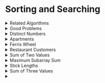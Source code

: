 # Sorting and Searching
<details>
  <summary>Related Algorithms</summary>
</details>
<details>
  <summary>Good Problems</summary>
</details>
<details>
  <summary>Distinct Numbers</summary>
  
  ### IDEA
  
  ### CODE
```C++
#include<bits/stdc++.h>
#define vi vector<int>
#define all(x) x.begin(), x.end()
#define MOD 1000000007
#define fastIO ios_base::sync_with_stdio(false);cin.tie(NULL);cout.tie(NULL)
#define check(x) cout<<#x<<" = "<<x<<'\n'
#define pii pair<int,int>
#define ff first
#define ss second
#define th third
#define int long long
using namespace std;
int32_t main(){
    fastIO;
    int n=0;
    cin>>n;
    vi a(n);
    for(auto&x:a)cin>>x;
    sort(all(a));
    int ans=1;
    for(int i=1;i<n;i++)
        if(a[i]!=a[i-1])ans++;
    cout<<ans;
    return 0;
}
```
</details>
<details>
  <summary>Apartments</summary>
  
  ### IDEA

  ### CODE

  ```C++
#include<bits/stdc++.h>
#define vi vector<int>
#define all(x) x.begin(), x.end()
#define MOD 1000000007
#define fastIO ios_base::sync_with_stdio(false);cin.tie(NULL);cout.tie(NULL)
#define check(x) cout<<#x<<" = "<<x<<'\n'
#define pii pair<int,int>
#define ff first
#define ss second
#define th third
#define int long long
using namespace std;
int32_t main(){
    fastIO;
    int n=0,m=0,k=0,ans=0;
    cin>>n>>m>>k;
    vi a(n),b(m);
    for(auto&x:a)cin>>x;
    for(auto&x:b)cin>>x;
    sort(all(a));
    sort(all(b));
    int i=0,j=0;
    while(i<n and j<m){
        if(abs(a[i]-b[j])<=k){
            i++;j++;ans++;
        }
        else if(a[i]<b[j])i++;
        else j++;
    }
    cout<<ans;
    return 0;
}

  ```
</details>

<details>
  <summary>
    Ferris Wheel
  </summary>

  ### IDEA

  ### CODE
```C++
#include<bits/stdc++.h>
#define vi vector<int>
#define all(x) x.begin(), x.end()
#define MOD 1000000007
#define fastIO ios_base::sync_with_stdio(false);cin.tie(NULL);cout.tie(NULL)
#define check(x) cout<<#x<<" = "<<x<<'\n'
#define pii pair<int,int>
#define ff first
#define ss second
#define th third
#define int long long
using namespace std;
int32_t main(){
    int n=0,x=0,ans=0;
    cin>>n>>x;
    vi a(n);
    for(auto&x:a)cin>>x;
    sort(all(a));
    int i=0,j=n-1;
    while(i<j){
        if(a[i]+a[j]<=x){
            i++;
        }
        j--;ans++;
    }
    cout<<ans;
    return 0;
}
```
</details>

<details>
  <summary>
    Restaurant Customers
  </summary>

  ### IDEA

  ### CODE
```C++
#include<bits/stdc++.h>
#define vi vector<int>
#define all(x) x.begin(), x.end()
#define MOD 1000000007
#define fastIO ios_base::sync_with_stdio(false);cin.tie(NULL);cout.tie(NULL)
#define check(x) cout<<#x<<" = "<<x<<'\n'
#define pii pair<int,int>
#define ff first
#define ss second
#define th third
#define int long long
using namespace std;
int32_t main(){
    fastIO;
    int n=0;cin>>n;
    vi a(n),b(n);
    for(int i=0;i<n;i++)cin>>a[i]>>b[i];
    sort(all(a));
    sort(all(b));
    int i=0,j=0;
    int ans=1;
    int count=0;
    while(i<n){
        if(a[i]<b[j]){
            i++;
            count++;
        }
        else {
            j++;
            count--;
        }
        ans=max(ans,count);
    }
    cout<<ans;
    return 0;
}
```
</details>

<details>
  <summary>
    Sum of Two Values
  </summary>

  ### IDEA

  ### CODE
```C++
#include<bits/stdc++.h>
#define vi vector<int>
#define all(x) x.begin(), x.end()
#define MOD 1000000007
#define fastIO ios_base::sync_with_stdio(false);cin.tie(NULL);cout.tie(NULL)
#define check(x) cout<<#x<<" = "<<x<<'\n'
#define pii pair<int,int>
#define ff first
#define ss second
#define th third
#define int long long
using namespace std;
int32_t main(){
    fastIO;
    int n=0,x=0;
    cin>>n>>x;
    vi a(n);
    for(auto&x:a)cin>>x;
    map<int,int>mp;
    mp[a[0]]=0;
    for(int i=1;i<n;i++){
        if(mp.find(x-a[i])!=mp.end()) {
            cout << mp[x - a[i]] + 1 << ' ' << i + 1;
            return 0;
        }
        else mp[a[i]]=i;
    }
    cout<<"IMPOSSIBLE";
    return 0;
}
```
</details>

<details>
  <summary>
    Maximum Subarray Sum
  </summary>

  ### IDEA

  ### CODE
```C++
#include<bits/stdc++.h>
#define vi vector<int>
#define all(x) x.begin(), x.end()
#define MOD 1000000007
#define fastIO ios_base::sync_with_stdio(false);cin.tie(NULL);cout.tie(NULL)
#define check(x) cout<<#x<<" = "<<x<<'\n'
#define pii pair<int,int>
#define ff first
#define ss second
#define th third
#define int long long
using namespace std;
int32_t main(){
    fastIO;
    int n=0;
    cin>>n;
    vi a(n);
    for(auto&x:a)cin>>x;
    int ans= a[0];
    int sum=0;
    for(int i=0;i<n;i++){
        if(sum+a[i]>=a[i]){
            sum+=a[i];
        }else sum=a[i];
        ans=max(ans,sum);
    }
    cout<<sum;
    return 0;
}
```
</details>

<details>
  <summary>
    Stick Lengths
  </summary>

  ### IDEA

  ### CODE
```C++
#include<bits/stdc++.h>
#define vi vector<int>
#define all(x) x.begin(), x.end()
#define MOD 1000000007
#define fastIO ios_base::sync_with_stdio(false);cin.tie(NULL);cout.tie(NULL)
#define check(x) cout<<#x<<" = "<<x<<'\n'
#define pii pair<int,int>
#define ff first
#define ss second
#define th third
#define int long long
using namespace std;
int32_t main(){
    int n=0;
    cin>>n;
    vi a(n,0);
    for(auto&x:a)cin>>x;
    sort(all(a));
    int cost=0;
    for(int i=0;i<(n>>1);i++){
        cost+=a[i+(n>>1)+(n&1)]-a[i];
    }
    cout<<cost;
    return 0;
}
```
</details>
<details>
  <summary>
    Sum of Three Values
  </summary>

  ### IDEA

  ### CODE
```C++
#include<bits/stdc++.h>
#define vi vector<int>
#define all(x) x.begin(), x.end()
#define MOD 1000000007
#define fastIO ios_base::sync_with_stdio(false);cin.tie(NULL);cout.tie(NULL)
#define check(x) cout<<#x<<" = "<<x<<'\n'
#define pii pair<int,int>
#define ff first
#define ss second
#define th third
#define int long long
using namespace std;
int32_t main(){
    int n=0,x=0;
    cin>>n>>x;
    vi a(n,0);
    for(auto&x:a)cin>>x;
    map<int,int>mp;
    for(int i=0;i<n;i++){
        for(int j=i+1;j<n;j++){
            int k=x-a[i]-a[j];
            if(mp.find(k)!=mp.end() and mp[k]!=i and mp[k]!=j){
                cout<<i+1<<' '<<mp[k]+1<<' '<<j+1;
                return 0;
            }
        }
        mp[a[i]]=i;
    }
    cout<<"IMPOSSIBLE";
    return 0;
}
```
  
</details>
<details>
  <summary>
    
  </summary>

  ### IDEA

  ### CODE
```C++

```
  
</details>
